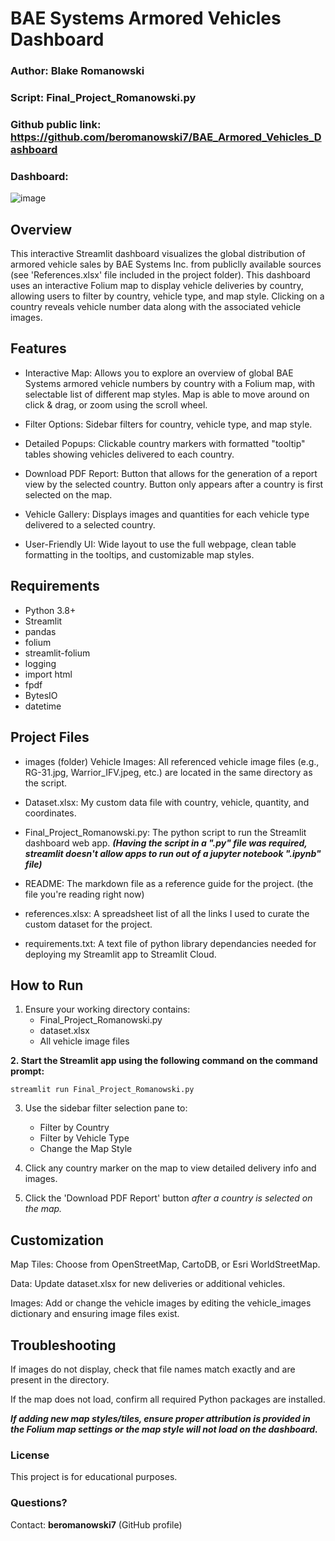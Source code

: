 # BAE Systems Armored Vehicles Dashboard
### Author: Blake Romanowski
### Script: Final_Project_Romanowski.py
### Github public link: https://github.com/beromanowski7/BAE_Armored_Vehicles_Dashboard

### Dashboard:
![image](https://github.com/user-attachments/assets/673c8205-50b3-435c-aa37-cfd5f45f19a7)

## Overview
This interactive Streamlit dashboard visualizes the global distribution of armored vehicle sales by BAE Systems Inc. from publiclly available sources (see 'References.xlsx' file included in the project folder). This dashboard uses an interactive Folium map to display vehicle deliveries by country, allowing users to filter by country, vehicle type, and map style. Clicking on a country reveals vehicle number data along with the associated vehicle images.

## Features
- Interactive Map: Allows you to explore an overview of global BAE Systems armored vehicle numbers by country with a Folium map, with selectable list of different map styles. Map is able to move around on click & drag, or zoom using the scroll wheel.

- Filter Options: Sidebar filters for country, vehicle type, and map style.

- Detailed Popups: Clickable country markers with formatted "tooltip" tables showing vehicles delivered to each country.

- Download PDF Report: Button that allows for the generation of a report view by the selected country. Button only appears after a country is first selected on the map.

- Vehicle Gallery: Displays images and quantities for each vehicle type delivered to a selected country.

- User-Friendly UI: Wide layout to use the full webpage, clean table formatting in the tooltips, and customizable map styles.

## Requirements
- Python 3.8+
- Streamlit
- pandas
- folium
- streamlit-folium
- logging
- import html
- fpdf
- BytesIO
- datetime


## Project Files

- images (folder) Vehicle Images: All referenced vehicle image files (e.g., RG-31.jpg, Warrior_IFV.jpeg, etc.) are located in the same directory as the script.

- Dataset.xlsx: My custom data file with country, vehicle, quantity, and coordinates.

- Final_Project_Romanowski.py: The python script to run the Streamlit dashboard web app. ***(Having the script in a ".py" file was required, streamlit doesn't allow apps to run out of a jupyter notebook ".ipynb" file)***

- README: The markdown file as a reference guide for the project. (the file you're reading right now)

- references.xlsx: A spreadsheet list of all the links I used to curate the custom dataset for the project.

- requirements.txt: A text file of python library dependancies needed for deploying my Streamlit app to Streamlit Cloud. 

## How to Run
1. Ensure your working directory contains:
    - Final_Project_Romanowski.py
    - dataset.xlsx
    - All vehicle image files

**2. Start the Streamlit app using the following command on the command prompt:**

    streamlit run Final_Project_Romanowski.py

3. Use the sidebar filter selection pane to:
    - Filter by Country
    - Filter by Vehicle Type
    - Change the Map Style

4. Click any country marker on the map to view detailed delivery info and images.
5. Click the 'Download PDF Report' button *after a country is selected on the map.*

## Customization
Map Tiles: Choose from OpenStreetMap, CartoDB, or Esri WorldStreetMap.

Data: Update dataset.xlsx for new deliveries or additional vehicles.

Images: Add or change the vehicle images by editing the vehicle_images dictionary and ensuring image files exist.

## Troubleshooting
If images do not display, check that file names match exactly and are present in the directory. 

If the map does not load, confirm all required Python packages are installed. 

***If adding new map styles/tiles, ensure proper attribution is provided in the Folium map settings or the map style will not load on the dashboard.***

### License
This project is for educational purposes.

### Questions?
Contact: **beromanowski7** (GitHub profile)


